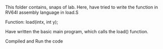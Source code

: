 This folder contains, snaps of lab.
Here, have tried to write the function in RV64I assembly language in load.S

Function: 
load(intx, int y);

Have written the basic main program, which calls the load() function.

Compiled and Run the code
